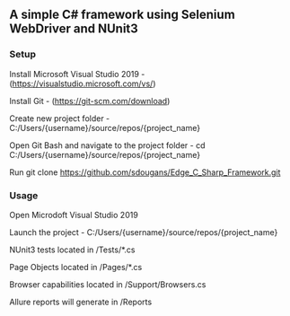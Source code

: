 ## A simple C# framework using Selenium WebDriver and NUnit3

### Setup
Install Microsoft Visual Studio 2019 - (https://visualstudio.microsoft.com/vs/)

Install Git - (https://git-scm.com/download)

Create new project folder - C:/Users/{username}/source/repos/{project_name}

Open Git Bash and navigate to the project folder - cd C:/Users/{username}/source/repos/{project_name}

Run git clone https://github.com/sdougans/Edge_C_Sharp_Framework.git


### Usage

Open Microdoft Visual Studio 2019

Launch the project - C:/Users/{username}/source/repos/{project_name}



NUnit3 tests located in /Tests/*.cs

Page Objects located in /Pages/*.cs

Browser capabilities located in /Support/Browsers.cs

Allure reports will generate in /Reports
